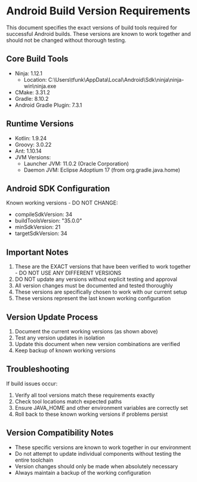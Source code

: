 # Android Build Version Requirements

This document specifies the exact versions of build tools required for successful Android builds. These versions are known to work together and should not be changed without thorough testing.

## Core Build Tools

- Ninja: 1.12.1
  - Location: C:\Users\tfunk\AppData\Local\Android\Sdk\ninja\ninja-win\ninja.exe
- CMake: 3.31.2
- Gradle: 8.10.2
- Android Gradle Plugin: 7.3.1

## Runtime Versions

- Kotlin: 1.9.24
- Groovy: 3.0.22
- Ant: 1.10.14
- JVM Versions:
  - Launcher JVM: 11.0.2 (Oracle Corporation)
  - Daemon JVM: Eclipse Adoptium 17 (from org.gradle.java.home)

## Android SDK Configuration

Known working versions - DO NOT CHANGE:
- compileSdkVersion: 34
- buildToolsVersion: "35.0.0"
- minSdkVersion: 21
- targetSdkVersion: 34

## Important Notes

1. These are the EXACT versions that have been verified to work together - DO NOT USE ANY DIFFERENT VERSIONS
2. DO NOT update any versions without explicit testing and approval
3. All version changes must be documented and tested thoroughly
4. These versions are specifically chosen to work with our current setup
5. These versions represent the last known working configuration

## Version Update Process

1. Document the current working versions (as shown above)
2. Test any version updates in isolation
3. Update this document when new version combinations are verified
4. Keep backup of known working versions

## Troubleshooting

If build issues occur:
1. Verify all tool versions match these requirements exactly
2. Check tool locations match expected paths
3. Ensure JAVA_HOME and other environment variables are correctly set
4. Roll back to these known working versions if problems persist

## Version Compatibility Notes

- These specific versions are known to work together in our environment
- Do not attempt to update individual components without testing the entire toolchain
- Version changes should only be made when absolutely necessary
- Always maintain a backup of the working configuration
